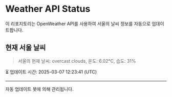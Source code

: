 
# Weather API Status

이 리포지토리는 OpenWeather API를 사용하여 서울의 날씨 정보를 자동으로 업데이트합니다.

## 현재 서울 날씨
> 서울의 현재 날씨: overcast clouds, 온도: 6.02°C, 습도: 31%

⏳ 업데이트 시간: 2025-03-07 12:23:41 (UTC)

---
자동 업데이트 봇에 의해 관리됩니다.
